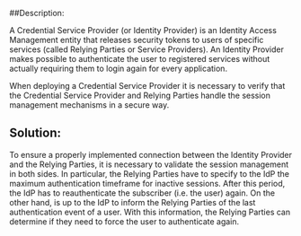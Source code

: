 ##Description:

A Credential Service Provider (or Identity Provider) is an Identity Access Management entity that releases security tokens to users of specific services (called Relying Parties or Service Providers). An Identity Provider makes possible to authenticate the user to registered services without actually requiring them to login again for every application.

When deploying a Credential Service Provider it is necessary to verify that the Credential Service Provider and Relying Parties handle the session management mechanisms in a secure way. 

## Solution:

To ensure a properly implemented connection between the Identity Provider and the Relying Parties, it is necessary to validate the session management in both sides. In particular, the Relying Parties have to specify to the IdP the maximum authentication timeframe for inactive sessions. After this period, the IdP has to reauthenticate the subscriber (i.e. the user) again.
On the other hand, is up to the IdP to inform the Relying Parties of the last authentication event of a user. With this information, the Relying Parties can determine if they need to force the user to authenticate again.
